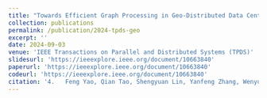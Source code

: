 ```yaml
---
title: "Towards Efficient Graph Processing in Geo-Distributed Data Centers"
collection: publications
permalink: /publication/2024-tpds-geo
excerpt: ''
date: 2024-09-03
venue: 'IEEE Transactions on Parallel and Distributed Systems (TPDS)'
slidesurl: 'https://ieeexplore.ieee.org/document/10663840'
paperurl: 'https://ieeexplore.ieee.org/document/10663840'
codeurl: 'https://ieeexplore.ieee.org/document/10663840'
citation: '4.	Feng Yao, Qian Tao, Shengyuan Lin, Yanfeng Zhang, Wenyuan Yu, Shufeng Gong, Qiange Wang, Ge Yu, and Jingren Zhou. &quot;Towards Efficient Graph Processing in Geo-Distributed Data Centers.&quot; <i>IEEE Transactions on Parallel and Distributed Systems (TPDS)</i>, 35(11): 2147-2160, 2024.'
---
```

